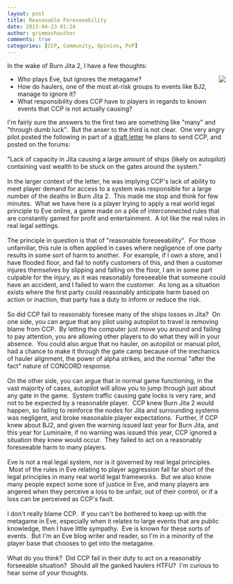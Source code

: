 ```yaml
---
layout: post
title: Reasonable Foreseeability
date: 2013-04-23 01:24
author: grimmashauthor
comments: true
categories: [CCP, Community, Opinion, PvP]
---
```

In the wake of Burn Jita 2, I have a few thoughts:<br /><div style="clear: both; text-align: center;"><a href="http://grimmash.com/wp-content/uploads/2013/04/wetfloor1.jpeg" style="clear: right; float: right; margin-bottom: 1em; margin-left: 1em;"><img border="0" src="http://grimmash.com/wp-content/uploads/2013/04/wetfloor1.jpeg" /></a></div><div><ul><li>Who plays Eve, but ignores the metagame?</li><li>How do haulers, one of the most at-risk groups to events like BJ2, manage to ignore it?</li><li>What responsibility does CCP have to players in regards to known events that CCP is not actually causing?</li></ul></div>I'm fairly sure the answers to the first two are something like "many" and "through dumb luck". &nbsp;But the anser to the third is not clear. &nbsp;One very angry pilot posted the following in part of a <a href="https://forums.eveonline.com/default.aspx?g=posts&amp;t=227228">draft letter</a> he plans to send CCP, and posted on the forums:<br /><br />"Lack of capacity in Jita causing a large amount of ships (likely on autopilot) containing vast wealth to be stuck on the gates around the system."<br /><br />In the larger context of the letter, he was implying CCP's lack of ability to meet player demand for access to a system was responsible for a large number of the deaths in Burn Jita 2. &nbsp;This made me stop and think for few minutes. &nbsp;What we have here is a player trying to apply a real world legal principle to Eve online, a game made on a pile of interconnected rules that are constantly gamed for profit and entertainment. &nbsp;A lot like the real rules in real legal settings.<br /><br />The principle in question is that of "reasonable foreseeability". &nbsp;For those unfamiliar, this rule is often applied in cases where negligence of one party results in some sort of harm to another. &nbsp;For example, if I own a store, and I have flooded floor, and fail to notify customers of this, and then a customer injures themselves by slipping and falling on the floor, I am in some part culpable for the injury, as it was reasonably foreseeable that someone could have an accident, and I failed to warn the customer. &nbsp;As long as a situation exists where the first party could reasonably anticipate harm based on action or inaction, that party has a duty to inform or reduce the risk.<br /><br />So did CCP fail to reasonably foresee many of the ships losses in Jita? &nbsp;On one side, you can argue that any pilot using autopilot to travel is removing blame from CCP. &nbsp;By letting the computer just move you around and failing to pay attention, you are allowing other players to do what they will in your absence. &nbsp;You could also argue that no hauler, on autopilot or manual pilot, had a chance to make it through the gate camp because of the mechanics of hauler alignment, the power of alpha strikes, and the normal "after the fact" nature of CONCORD response.<br /><br />On the other side, you can argue that in normal game functioning, in the vast majority of cases, autopilot will allow you to jump through just about any gate in the game. &nbsp;System traffic causing gate locks is very rare, and not to be expected by a reasonable player. &nbsp;CCP knew Burn Jita 2 would happen, so failing to reinforce the nodes for Jita and surrounding systems was negligent, and broke reasonable player expectations. &nbsp;Further, if CCP knew about BJ2, and given the warning issued last year for Burn Jita, and this year for Luminaire, if no warning was issued this year, CCP ignored a situation they knew would occur. &nbsp;They failed to act on a reasonably foreseeable harm to many players.<br /><br />Eve is not a real legal system, nor is it governed by real legal principles. &nbsp;Most of the rules in Eve relating to player aggression fall far short of the legal principles in many real world legal frameworks. &nbsp;But we also know many people expect some sore of justice in Eve, and many players are angered when they perceive a loss to be unfair, out of their control, or if a loss can be perceived as CCP's fault.<br /><br />I don't really blame CCP. &nbsp;If you can't be bothered to keep up with the metagame in Eve, especially when it relates to large events that are public knowledge, then I have little sympathy. &nbsp;Eve is known for these sorts of events. &nbsp;But I'm an Eve blog writer and reader, so I'm in a minority of the player base that chooses to get into the metagame.<br /><br />What do you think? &nbsp;Did CCP fail in their duty to act on a reasonably forseeable situation? &nbsp;Should all the ganked haulers HTFU? &nbsp;I'm curious to hear some of your thoughts.

